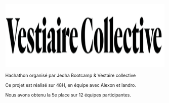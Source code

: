 <div id="header" align="center">
<img src='src/vestiaireco.png' width="800" height="200">
</div>

Hachathon organisé par Jedha Bootcamp & Vestaire collective

Ce projet est réalisé sur 48H, en équipe avec Alexon et Iandro.

Nous avons obtenu la 5e place sur 12 équipes participantes.